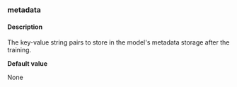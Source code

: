 ### metadata

#### Description

The key-value string pairs to store in the model's metadata storage after the training.

**Default value**

None
